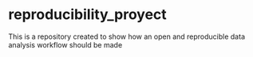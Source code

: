 # reproducibility_proyect
This is a repository created to show how an open and reproducible data analysis workflow should be made
